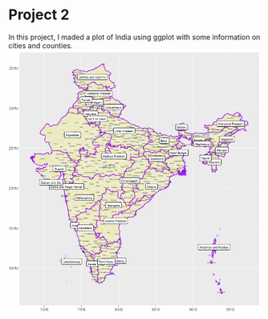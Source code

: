 # Project 2

In this project, I maded a plot of India using ggplot with some information on cities and counties.
![](india.PNG)
